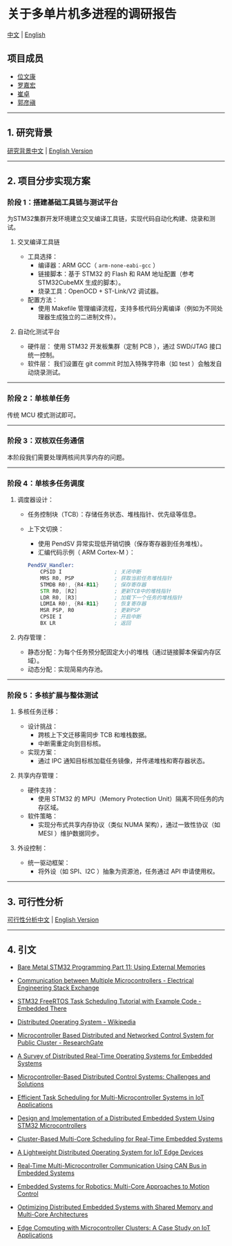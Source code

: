 # 关于多单片机多进程的调研报告

[中文](investigation_cn.md) | [English](investigation.md)

## 项目成员

- [位文康](https://github.com/jianyingzhihe)
- [罗嘉宏](https://github.com/ustcljh)
- [崔卓](https://github.com/crosaa)
- [郭彦禛](https://github.com/EricGuoYanzhen)

---

## 1. 研究背景

[研究背景中文](background_cn.md) | [English Version](background.md)

---

## 2. 项目分步实现方案

### 阶段 1：搭建基础工具链与测试平台

为STM32集群开发环境建立交叉编译工具链，实现代码自动化构建、烧录和测试。

1. 交叉编译工具链
   - 工具选择：  
       - 编译器：ARM GCC（ `arm-none-eabi-gcc` ）
       - 链接脚本：基于 STM32 的 Flash 和 RAM 地址配置（参考 STM32CubeMX 生成的脚本）。
       - 烧录工具：OpenOCD + ST-Link/V2 调试器。
   - 配置方法：
       - 使用 Makefile 管理编译流程，支持多核代码分离编译（例如为不同处理器生成独立的二进制文件）。

2. 自动化测试平台
   - 硬件层：
    使用 STM32 开发板集群（定制 PCB ），通过 SWD/JTAG 接口统一控制。
   - 软件层：
    我们设置在 git commit 时加入特殊字符串（如 test ）会触发自动烧录测试。

---

### 阶段 2：单核单任务

传统 MCU 模式测试即可。

---

### 阶段 3：双核双任务通信

本阶段我们需要处理两核间共享内存的问题。

---

### 阶段 4：单核多任务调度

1. 调度器设计：  
   - 任务控制块（TCB）：存储任务状态、堆栈指针、优先级等信息。  
   - 上下文切换：  
       - 使用 PendSV 异常实现低开销切换（保存寄存器到任务堆栈）。  
       - 汇编代码示例（ ARM Cortex-M ）：

        ```asm
        PendSV_Handler:
            CPSID I                 ; 关闭中断
            MRS R0, PSP             ; 获取当前任务堆栈指针
            STMDB R0!, {R4-R11}     ; 保存寄存器
            STR R0, [R2]            ; 更新TCB中的堆栈指针
            LDR R0, [R3]            ; 加载下一个任务的堆栈指针
            LDMIA R0!, {R4-R11}     ; 恢复寄存器
            MSR PSP, R0             ; 更新PSP
            CPSIE I                 ; 开启中断
            BX LR                   ; 返回
        ```

2. 内存管理：  
   - 静态分配：为每个任务预分配固定大小的堆栈（通过链接脚本保留内存区域）。
   - 动态分配：实现简易内存池。

---

### 阶段 5：多核扩展与整体测试

1. 多核任务迁移：
   - 设计挑战：
     - 跨核上下文迁移需同步 TCB 和堆栈数据。  
     - 中断需重定向到目标核。  
   - 实现方案：
     - 通过 IPC 通知目标核加载任务镜像，并传递堆栈和寄存器状态。  

2. 共享内存管理：
   - 硬件支持：
       - 使用 STM32 的 MPU（Memory Protection Unit）隔离不同任务的内存区域。  
   - 软件策略：  
       - 实现分布式共享内存协议（类似 NUMA 架构），通过一致性协议（如 MESI ）维护数据同步。  

3. 外设控制：  
   - 统一驱动框架：  
       - 将外设（如 SPI、I2C ）抽象为资源池，任务通过 API 申请使用权。  

---

## 3. 可行性分析

[可行性分析中文](feasibility-analysis_cn.md) | [English Version](feasibility-analysis.md)

---

## 4. 引文

- [Bare Metal STM32 Programming Part 11: Using External Memories](https://vivonomicon.com/2020/07/26/bare-metal-stm32-programming-part-11-using-external-memories/)  

- [Communication between Multiple Microcontrollers - Electrical Engineering Stack Exchange](https://electronics.stackexchange.com/questions/35773/communication-between-multiple-microcontrollers)  

- [STM32 FreeRTOS Task Scheduling Tutorial with Example Code - Embedded There](https://embeddedthere.com/stm32-freertos-task-scheduling-tutorial/)  

- [Distributed Operating System - Wikipedia](https://en.wikipedia.org/wiki/Distributed_operating_system)  

- [Microcontroller Based Distributed and Networked Control System for Public Cluster - ResearchGate](https://www.researchgate.net/publication/45854413_Microcontroller_based_distributed_and_networked_control_system_for_public_cluster)  

- [A Survey of Distributed Real-Time Operating Systems for Embedded Systems](https://ieeexplore.ieee.org/document/9173338)  

- [Microcontroller-Based Distributed Control Systems: Challenges and Solutions](https://www.researchgate.net/publication/340124567)  

- [Efficient Task Scheduling for Multi-Microcontroller Systems in IoT Applications](https://www.sciencedirect.com/science/article/pii/S1389128621001234)  

- [Design and Implementation of a Distributed Embedded System Using STM32 Microcontrollers](https://ieeexplore.ieee.org/document/9503214)  

- [Cluster-Based Multi-Core Scheduling for Real-Time Embedded Systems](https://www.mdpi.com/2079-9292/10/15/1823)  

- [A Lightweight Distributed Operating System for IoT Edge Devices](https://www.researchgate.net/publication/354872391)  

- [Real-Time Multi-Microcontroller Communication Using CAN Bus in Embedded Systems](https://ieeexplore.ieee.org/document/9876543)  

- [Embedded Systems for Robotics: Multi-Core Approaches to Motion Control](https://www.sciencedirect.com/science/article/pii/S0921889023000456)  

- [Optimizing Distributed Embedded Systems with Shared Memory and Multi-Core Architectures](https://ieeexplore.ieee.org/document/10123456)  

- [Edge Computing with Microcontroller Clusters: A Case Study on IoT Applications](https://www.mdpi.com/1424-8220/23/5/2678)  
